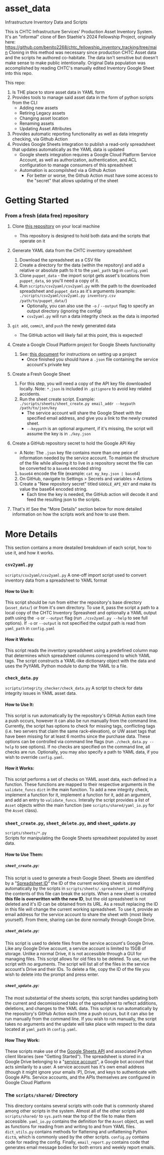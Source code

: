 # asset_data
Infrastructure Inventory Data and Scripts

This is CHTC Infrastructure Services' Production Asset Inventory System. 
It's an "informal" clone of Ben Staehle's 2024 Fellowship Project, originally here:  https://github.com/benito2268/chtc_fellowship_inventory_tracking/tree/main
Cloning in this method was necessary since production CHTC Asset data and the scripts he authored co-habitate. The data isn't sensitive but doesn't make sense to make public intentionally.
Original Data population was accomplished by reading CHTC's manually edited Inventory Google Sheet into this repo.

This repo:
1) Is THE place to store asset data in YAML form 
2) Provides tools to manage said asset data in the form of python scripts from the CLI
    - Adding new assets
    - Retiring Legacy assets
    - Changing asset location
    - Renaming assets
    - Updating Asset Attributes
3) Provides automatic reporting functionality as well as data integretiy checking, via Github Action 
4) Provides Google Sheets integration to publish a read-only spreadsheet that updates automatically as the YAML data is updated
    - Google sheets integration requires a Google Cloud Platform Service Account, as well as authorization, authentication, and ACL configuration to manage consumers of this spreadsheet 
    - Automation is accompilshed via a Github Action
       - For better or worse, the Github Action must have some access to the "secret" that allows updating of the sheet

# Getting Started
### From a fresh (data free) repository
1) Clone [this repository](https://github.com/CHTC/asset_data) on your local machine
    - This repository is designed to hold both data and the scripts that operate on it
2) Generate YAML data from the CHTC inventory spreadsheet
    1) Download the spreadsheet as a CSV file
    2) Create a directory for the data (within the repsitory) and add a relative or absolute path to it to the `yaml_path` tag in `config.yaml`
	3) Clone `puppet_data` - the import script gets asset's locations from `puppet_data`, so you'll need a copy of it.
    3) Run `scripts/csv2yaml/csv2yaml.py` with the path to the downloaded spreadsheet and `puppet_data` as it's arguments (example: `./scripts/csv2yaml/csv2yaml.py inventory.csv /path/to/puppet_data/`)
        - Optionally, you can also use the `-o` / `--output` flag to specify an output directory (ignoring the config)
        - `csv2yaml.py` will run a data integrity check as the data is imported
3) `git add`, `commit`, and `push` the newly generated data
    - The GitHub action will likely fail at this point, this is expected!
4) Create a Google Cloud Platform project for Google Sheets functionality
    1) See: [this document](https://docs.google.com/document/d/1JuVlONnLhN6gZdvoE59eWAW-lfh9Wma_RNhhh6flS0Q/edit) for instructions on setting up a project
        - Once finished you should have a `.json` file containing the service account's private key

5) Create a Fresh Google Sheet
    1) For this step, you will need a copy of the API key file downloaded locally. Note: `*.json` is included in `.gitignore` to avoid key related accidents.
    2) Run the sheet create script. Example: `./scripts/sheets/sheet_create.py email_addr --keypath /path/to/json/key`
        - The service account will share the Google Sheet with the specified email address, and give you a link to the newly created sheet.
        - `--keypath` is an optional argument, if it's missing, the script will assume the key is in `./key.json`


6) Create a GitHub repository secret to hold the Google API Key
    - A Note: The `.json` key file contains more than one peice of information needed by the service account. To maintain the structure of the file while allowing it to live in a repository secret the file can be converted to a `base64` encoded string
    1) `base64` encode the file (example: `cat my_key.json | base64`)
    2) On GitHub, navigate to Settings > Secrets and variables > Actions
    3) Create a "New repository secret" titled `GOOGLE_API_KEY` and make its value the base64 encoded string.
        - Each time the key is needed, the GitHub action will decode it and feed the resulting json to the scripts.

7) That's it! See the "More Details" section below for more detailed information on how the scripts work and how to use them.

# More Details
This section contains a more deatailed breakdown of each script, how to use it, and how it works.
### `csv2yaml.py`
`scripts/csv2yaml/csv2yaml.py`
A one-off import script used to convert inventory data from a spreadsheet to YAML format

#### How to Use It:
This script should be run from either the repository's base directory (`asset_data/`) or from it's own directory.
To use it, pass the script a path to a local copy of the CHTC Inventory Spreasheet and optionally a YAML output path using the `-o` or `--output` flag (run `./csv2yaml.py --help` to see full options). If `-o` or `--output` is not specified the output path is read from `yaml_path` in `config.yaml`

#### How it Works:
This script reads the inventory spreadsheet using a predefined column map that determines which spreadsheet columns
correspond to which YAML tags. The script constructs a YAML-like dictionary object with the data and uses the PyYAML Python module to dump the YAML to a file.

### `check_data.py`
`scripts/integrity_checker/check_data.py`
A script to check for data integrity issues in YAML asset data.

#### How to Use It:
This script is run automatically by the repository's GitHub Action each time a push occurs, however it can also be run manually from the command line. Currently, the script has options to check for missing tags, conflicting tags (i.e. two servers that claim the same rack-elevation), or UW asset tags that have been missing for at least 6 months since the purchase data. These options can be controlled via command line flags (run `./check_data.py --help` to see options). If no checks are specified on the command line, all checks are run. Optionally, you may also specify a path to YAML data, if you wish to override `config.yaml`.

#### How it Works:
This script performs a set of checks on YAML asset data, each defined in a function. These functions are mapped to their respective arguments in the `validate_funcs` `dict` in the main function. To add a new integrity check, implement a function for it, implement a function for it, add an argument, and add an entry to `validate_funcs`. Interally the script provides a list of `Asset` objects within the main function (see `scripts/shared/yaml_io.py` for the `Asset` class).

### `sheet_create.py`, `sheet_delete.py`, and `sheet_update.py`
`scripts/sheets/*.py`    
Scripts for manipulating the Google Sheets spreadsheet populated by asset data.

#### How to Use Them:
##### `sheet_create.py`:
This script is used to generate a fresh Google Sheet. Sheets are identified by a "[Spreadsheet ID](https://developers.google.com/sheets/api/guides/concepts)" the ID of the current working sheet is stored automatically by the scripts in `scripts/sheets/.spreadsheet_id` modifying the contents of this file can break the scripts. When a new sheet is created **this file is overwritten with the new ID**, but the old spreadsheet is not deleted and it's ID can be obtained from its URL. As a result replacing the ID in this file will change the current working spreadsheet. To use it, provide an email address for the service account to share the sheet with (most likely yourself). From there, sharing can be done normally through Google Drive.

##### `sheet_delete.py`:
This script is used to delete files from the service account's Google Drive. Like any Google Drive account, a service account is limited to 15GB of storage. Unlike a normal Drive, it is not accessible through a GUI for managing files. This script allows for old files to be deleted. To use, run the script with no arguments. The script will list all of the files in the service account's Drive and their IDs. To delete a file, copy the ID of the file you wish to delete into the prompt and press enter.

##### `sheet_update.py`:
The most substantial of the sheets scripts, this script handles updating both the current and decomissioned tabs of the spreadsheet to reflect additions, deletions, and changes to the YAML data. This script is run automatically by the repository's GitHub Action each time a push occurs, but it can also be run manually from the command line. If you wish to run manually, the script takes no arguments and the update will take place with respect to the data located at `yaml_path` in `config.yaml`.

#### How They Work:
These scripts make use of the [Google Sheets API](https://developers.google.com/sheets/api/guides/concepts) and associated Python client libraries (see "Getting Started"). The spreadsheet is stored in a Google Drive belonging to a "[service account](https://cloud.google.com/iam/docs/service-account-overview)", a Google bot account that acts similarily to a user. A service account has it's own email address (though it might ignore your emails :P), Drive, and keys to authenticate with Google APIs. Service accounts, and the APIs themselves are configured in Google Cloud Platform

### The `scripts/shared/` Directory
This directory contains several scripts with code that is commonly shared among other scripts in the system. Almost all of the other scripts add `scripts/shared/` to `sys.path` near the top of the file to make them accessible. `yaml_io.py` contains the definition for the `Asset` object, as well as functions for reading from and writing to and from YAML files. `dict_utils.py` contains methods for flattening and unflattening Python `dict`s, which is commonly used by the other scripts. `config.py` contains code for reading the config. Finally, `email_report.py` contains code that generates email message bodies for both errors and weekly report emails.

